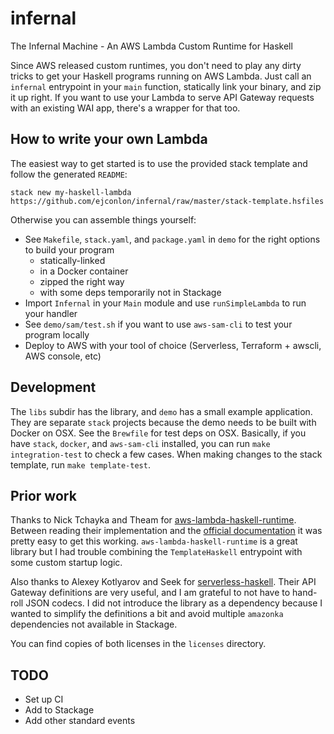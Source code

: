 # infernal

The Infernal Machine - An AWS Lambda Custom Runtime for Haskell

Since AWS released custom runtimes, you don't need to play any dirty tricks to get your Haskell programs running on AWS Lambda.
Just call an `infernal` entrypoint in your `main` function, statically link your binary, and zip it up right. If you want to
use your Lambda to serve API Gateway requests with an existing WAI app, there's a wrapper for that too.

## How to write your own Lambda

The easiest way to get started is to use the provided stack template and follow the generated `README`:

    stack new my-haskell-lambda https://github.com/ejconlon/infernal/raw/master/stack-template.hsfiles

Otherwise you can assemble things yourself:

* See `Makefile`, `stack.yaml`, and `package.yaml` in `demo` for the right options to build your program
  * statically-linked
  * in a Docker container
  * zipped the right way
  * with some deps temporarily not in Stackage
* Import `Infernal` in your `Main` module and use `runSimpleLambda` to run your handler
* See `demo/sam/test.sh` if you want to use `aws-sam-cli` to test your program locally
* Deploy to AWS with your tool of choice (Serverless, Terraform + awscli, AWS console, etc)

## Development

The `libs` subdir has the library, and `demo` has a small example application. They are separate `stack` projects because the demo
needs to be built with Docker on OSX. See the `Brewfile` for test deps on OSX. Basically, if you have `stack`, `docker`, and `aws-sam-cli`
installed, you can run `make integration-test` to check a few cases. When making changes to the stack template, run `make template-test`.

## Prior work

Thanks to Nick Tchayka and Theam for [aws-lambda-haskell-runtime](http://hackage.haskell.org/package/aws-lambda-haskell-runtime).
Between reading their implementation and the [official documentation](https://docs.aws.amazon.com/lambda/latest/dg/runtimes-custom.html#runtimes-custom-build)
it was pretty easy to get this working. `aws-lambda-haskell-runtime` is a great library but I had trouble combining the `TemplateHaskell` entrypoint
with some custom startup logic.

Also thanks to Alexey Kotlyarov and Seek for [serverless-haskell](https://hackage.haskell.org/package/serverless-haskell). Their API Gateway definitions are
very useful, and I am grateful to not have to hand-roll JSON codecs. I did not introduce the library as a dependency because I wanted to simplify the
definitions a bit and avoid multiple `amazonka` dependencies not available in Stackage.

You can find copies of both licenses in the `licenses` directory.

## TODO

* Set up CI
* Add to Stackage
* Add other standard events
